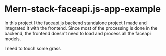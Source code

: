# Mern-stack-faceapi.js-app-example
In this project I the faceapi.js backend standalone project I made and integrated it with the frontend. Since most of the processing is done in the backend, the frontend doesn't need to load and process all the faceapi models.

I need to touch some grass
